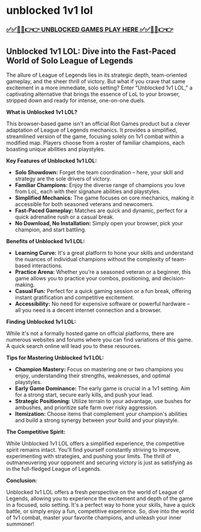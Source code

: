 # unblocked 1v1 lol

### [✅✅🔴🔴👉👉 UNBLOCKED GAMES PLAY HERE ✅✅🔴🔴👉👉](https://topstoryindia.com)

## Unblocked 1v1 LOL: Dive into the Fast-Paced World of Solo League of Legends

The allure of League of Legends lies in its strategic depth, team-oriented gameplay, and the sheer thrill of victory. But what if you crave that same excitement in a more immediate, solo setting? Enter "Unblocked 1v1 LOL," a captivating alternative that brings the essence of LoL to your browser, stripped down and ready for intense, one-on-one duels.

**What is Unblocked 1v1 LOL?**

This browser-based game isn't an official Riot Games product but a clever adaptation of League of Legends mechanics. It provides a simplified, streamlined version of the game, focusing solely on 1v1 combat within a modified map. Players choose from a roster of familiar champions, each boasting unique abilities and playstyles. 

**Key Features of Unblocked 1v1 LOL:**

* **Solo Showdown:** Forget the team coordination – here, your skill and strategy are the sole drivers of victory.
* **Familiar Champions:** Enjoy the diverse range of champions you love from LoL, each with their signature abilities and playstyles.
* **Simplified Mechanics:** The game focuses on core mechanics, making it accessible for both seasoned veterans and newcomers. 
* **Fast-Paced Gameplay:** Matches are quick and dynamic, perfect for a quick adrenaline rush or a casual break.
* **No Download, No Installation:** Simply open your browser, pick your champion, and start battling.

**Benefits of Unblocked 1v1 LOL:**

* **Learning Curve:** It's a great platform to hone your skills and understand the nuances of individual champions without the complexity of team-based interactions. 
* **Practice Arena:** Whether you're a seasoned veteran or a beginner, this game allows you to practice your combos, positioning, and decision-making. 
* **Casual Fun:** Perfect for a quick gaming session or a fun break, offering instant gratification and competitive excitement.
* **Accessibility:**  No need for expensive software or powerful hardware – all you need is a decent internet connection and a browser.

**Finding Unblocked 1v1 LOL:**

While it's not a formally hosted game on official platforms, there are numerous websites and forums where you can find variations of this game.  A quick search online will lead you to these resources.

**Tips for Mastering Unblocked 1v1 LOL:**

* **Champion Mastery:**  Focus on mastering one or two champions you enjoy, understanding their strengths, weaknesses, and optimal playstyles.
* **Early Game Dominance:** The early game is crucial in a 1v1 setting. Aim for a strong start, secure early kills, and push your lead.
* **Strategic Positioning:**  Utilize terrain to your advantage, use bushes for ambushes, and prioritize safe farm over risky aggression.
* **Itemization:** Choose items that complement your champion's abilities and build a strong synergy between your build and your playstyle.

**The Competitive Spirit:**

While Unblocked 1v1 LOL offers a simplified experience, the competitive spirit remains intact. You'll find yourself constantly striving to improve, experimenting with strategies, and pushing your limits. The thrill of outmaneuvering your opponent and securing victory is just as satisfying as in the full-fledged League of Legends.

**Conclusion:**

Unblocked 1v1 LOL offers a fresh perspective on the world of League of Legends, allowing you to experience the excitement and depth of the game in a focused, solo setting. It's a perfect way to hone your skills, have a quick battle, or simply enjoy a fun, competitive experience. So, dive into the world of 1v1 combat, master your favorite champions, and unleash your inner summoner!